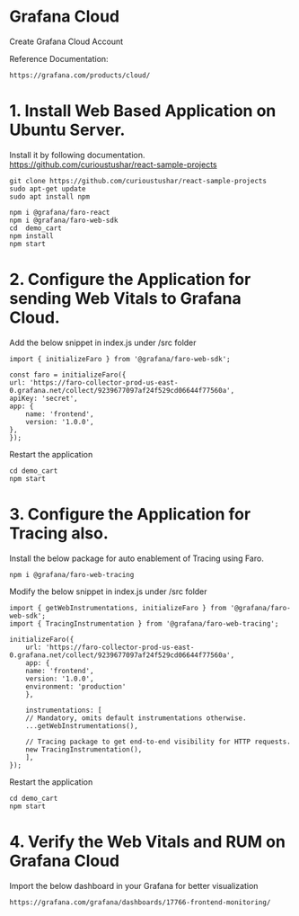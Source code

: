 # Grafana Cloud  
Create Grafana Cloud Account

Reference Documentation:  

    https://grafana.com/products/cloud/

# 1. Install Web Based Application on Ubuntu Server.   
Install it by following documentation.  
https://github.com/curioustushar/react-sample-projects 

    git clone https://github.com/curioustushar/react-sample-projects 
    sudo apt-get update
    sudo apt install npm

    npm i @grafana/faro-react
    npm i @grafana/faro-web-sdk
    cd  demo_cart
    npm install
    npm start

# 2. Configure the Application for sending Web Vitals to Grafana Cloud.  
Add the below snippet in index.js under /src folder

    import { initializeFaro } from '@grafana/faro-web-sdk';

    const faro = initializeFaro({
    url: 'https://faro-collector-prod-us-east-0.grafana.net/collect/9239677097af24f529cd06644f77560a',
    apiKey: 'secret',
    app: {
        name: 'frontend',
        version: '1.0.0',
    },
    });   

Restart the application  

    cd demo_cart
    npm start

# 3. Configure the Application for Tracing also.  

Install the below package for auto enablement of Tracing using Faro.

    npm i @grafana/faro-web-tracing

Modify the below snippet in index.js under /src folder

    import { getWebInstrumentations, initializeFaro } from '@grafana/faro-web-sdk';
    import { TracingInstrumentation } from '@grafana/faro-web-tracing';

    initializeFaro({
        url: 'https://faro-collector-prod-us-east-0.grafana.net/collect/9239677097af24f529cd06644f77560a',
        app: {
        name: 'frontend',
        version: '1.0.0',
        environment: 'production'
        },
        
        instrumentations: [
        // Mandatory, omits default instrumentations otherwise.
        ...getWebInstrumentations(),

        // Tracing package to get end-to-end visibility for HTTP requests.
        new TracingInstrumentation(),
        ],
    });
Restart the application  

    cd demo_cart
    npm start  

# 4. Verify the Web Vitals and RUM on Grafana Cloud  

Import the below dashboard in your Grafana for better visualization  

    https://grafana.com/grafana/dashboards/17766-frontend-monitoring/
